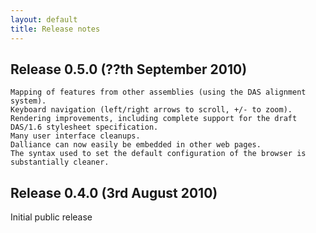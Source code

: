 ```yaml
---
layout: default
title: Release notes
---
```


Release 0.5.0 (??th September 2010)
-------------

    Mapping of features from other assemblies (using the DAS alignment system).
    Keyboard navigation (left/right arrows to scroll, +/- to zoom).
    Rendering improvements, including complete support for the draft DAS/1.6 stylesheet specification.
    Many user interface cleanups.
    Dalliance can now easily be embedded in other web pages.
    The syntax used to set the default configuration of the browser is substantially cleaner.

Release 0.4.0 (3rd August 2010)
-------------

Initial public release